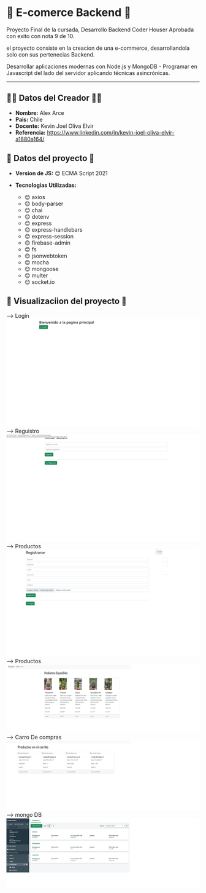 # 🏪 E-comerce Backend 🏪


Proyecto Final de la cursada, Desarrollo Backend Coder Houser Aprobada con exito con nota 9 de 10.

el proyecto consiste en la creacion de una e-commerce, desarrollandola solo con sus pertenecias Backend.

Desarrollar aplicaciones modernas con Node.js y MongoDB - Programar en Javascript del lado del servidor aplicando técnicas asincrónicas.

---
## 👨‍💻 Datos del Creador 👨‍💻

* **Nombre:** Alex Arce
* **Pais:** Chile
* **Docente:** Kevin Joel Oliva Elvir
* **Referencia:** https://www.linkedin.com/in/kevin-joel-oliva-elvir-a1880a164/


## 📁 Datos del proyecto 📁

* **Version de JS:** 😊 ECMA Script 2021

* **Tecnologias Utilizadas:**

  * 😊 axios
  * 😊 body-parser
  * 😊 chai
  * 😊 dotenv
  * 😊 express
  * 😊 express-handlebars
  * 😊 express-session
  * 😊 firebase-admin
  * 😊 fs
  * 😊 jsonwebtoken
  * 😊 mocha
  * 😊 mongoose
  * 😊 multer
  * 😊 socket.io


## 📁 Visualizaciion del proyecto 📁

--> Login
<img src="./public/img_readme/node1.png" alt="My cool logo"/>
--> Reguistro
<img src="./public/img_readme/node2.png" alt="My cool logo"/>
--> Productos
<img src="./public/img_readme/node3.png" alt="My cool logo"/>
--> Productos
<img src="./public/img_readme/node6.png" alt="My cool logo"/>
--> Carro De compras
<img src="./public/img_readme/node7.png" alt="My cool logo"/>
--> mongo DB
<img src="./public/img_readme/mongo2.png" alt="My cool logo"/>



